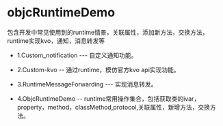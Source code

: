 # objcRuntimeDemo
包含开发中常见使用到的runtime情景，关联属性，添加新方法，交换方法，runtime实现kvo，通知，消息转发等

* 1.Custom_notification --- 自定义通知功能。

* 2.Custom-kvo -- 通过runtime，模仿官方kvo api实现功能。 

* 3.RuntimeMessageForwarding --- 实现消息转发。
    
* 4.ObjcRuntimeDemo -- runtime常用操作集合，包括获取类的ivar，property，method，classMethod,protocol,关联属性，新增方法，交换方法。


